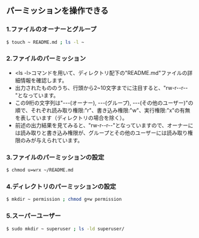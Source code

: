 ## パーミッションを操作できる

### 1.ファイルのオーナーとグループ
```Bash
$ touch ~ README.md ; ls -l ~
```

### 2.ファイルのパーミッション
* <ls -l>コマンドを用いて、ディレクトリ配下の"README.md"ファイルの詳細情報を確認します。
* 出力されたもののうち、行頭から2~10文字までに注目すると、"rw-r--r--"となっています。
* この9桁の文字列は"---(オーナー), ---(グループ), ---(その他のユーザー)"の順で、それぞれ読み取り権限:"r"、書き込み権限:"w"、実行権限:"x"の有無を表しています（ディレクトリの場合を除く）。
* 前述の出力結果を見てみると、"rw-r--r--"となっていますので、オーナーには読み取りと書き込み権限が、グループとその他のユーザーには読み取り権限のみが与えられています。

### 3.ファイルのパーミッションの設定
```Bash
$ chmod u=wrx ~/README.md
```

### 4.ディレクトリのパーミッションの設定
```Bash
$ mkdir ~ permission ; chmod g+w permission
```

### 5.スーパーユーザー
```Bash
$ sudo mkdir ~ superuser ; ls -ld superuser/
```